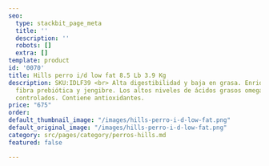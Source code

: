 ```yaml
---
seo:
  type: stackbit_page_meta
  title: ''
  description: ''
  robots: []
  extra: []
template: product
id: '0070'
title: Hills perro i/d low fat 8.5 Lb 3.9 Kg
description: SKU:IDLF39 <br> Alta digestibilidad y baja en grasa. Enriquecido con
  fibra prebiótica y jengibre. Los altos niveles de ácidos grasos omega-3. Minerales
  controlados. Contiene antioxidantes.
price: "675"
order: 
default_thumbnail_image: "/images/hills-perro-i-d-low-fat.png"
default_original_image: "/images/hills-perro-i-d-low-fat.png"
category: src/pages/category/perros-hills.md
featured: false

---
```

